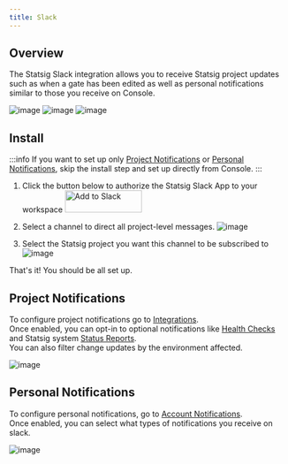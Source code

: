 ```yaml
---
title: Slack
---
```


## Overview

The Statsig Slack integration allows you to receive Statsig project updates such as when a gate has been edited as well as personal notifications similar to those you receive on Console.

![image](https://github.com/statsig-io/docs/assets/111380336/5f50b18e-9ad9-4477-879a-dc33bb1d135c)
![image](https://github.com/statsig-io/docs/assets/111380336/8ebaaf3e-9fb9-477c-be1d-17275690ab56)
![image](https://github.com/statsig-io/docs/assets/111380336/38c587d3-f723-486a-99fb-af515a2c1911)

## Install
:::info
If you want to set up only [Project Notifications](#project-notification-settings) or [Personal Notifications](#personal-notification-settings), skip the install step and set up directly from Console.
:::

1. Click the button below to authorize the Statsig Slack App to your workspace
<a href="https://slack.com/oauth/v2/authorize?client_id=1857368318405.2078343039634&scope=chat:write,incoming-webhook&state=docs&user_scope="><img alt="Add to Slack" height="40" width="139" src="https://platform.slack-edge.com/img/add_to_slack.png" srcSet="https://platform.slack-edge.com/img/add_to_slack.png 1x, https://platform.slack-edge.com/img/add_to_slack@2x.png 2x" /></a>

2. Select a channel to direct all project-level messages.
![image](https://github.com/statsig-io/docs/assets/111380336/7fd720bd-e7eb-4201-88e7-0a480a3dd7ed)

3. Select the Statsig project you want this channel to be subscribed to
![image](https://github.com/statsig-io/docs/assets/111380336/02f7edac-9dd3-44df-9edd-41c791ef3bc2)

That's it! You should be all set up.

## Project Notifications
To configure project notifications go to [Integrations](https://console.statsig.com/integrations).<br />
Once enabled, you can opt-in to optional notifications like [Health Checks](https://docs.statsig.com/statsig-warehouse-native/guides/pulse#health-checks) and Statsig system [Status Reports](https://status.statsig.com/).<br />
You can also filter change updates by the environment affected.

![image](https://github.com/statsig-io/docs/assets/111380336/dc58c26a-226d-41cd-bdcb-9e3ac0fe47d0)

## Personal Notifications
To configure personal notifications, go to [Account Notifications](https://console.statsig.com/1RRPcIVb55UNFzW2IHn5im/account_notifications).<br />
Once enabled, you can select what types of notifications you receive on slack.

![image](https://github.com/statsig-io/docs/assets/111380336/ccd12359-806f-4ab3-bb60-27afd7feccb1)
